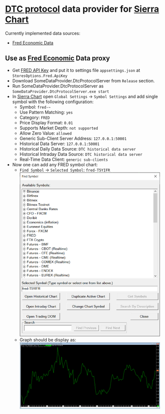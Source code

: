# [DTC protocol](https://www.dtcprotocol.org/) data provider for [Sierra Chart](https://www.sierrachart.com/)
Currently implemented data sources:
- [Fred Economic Data](https://fred.stlouisfed.org/docs/api/fred/)

## Use as [Fred Economic](https://fred.stlouisfed.org/docs/api/fred/) Data proxy
- Get [FRED API Key](https://fred.stlouisfed.org/docs/api/api_key.html) and put it to settings file `appsettings.json` at `StoresOptions.Fred.ApiKey`
- Download SomeDataProvider.DtcProtocolServer from `Release` section.
- Run SomeDataProvider.DtcProtocolServer as `SomeDataProvider.DtcProtocolServer.exe start`
- In [Sierra Chart](https://www.sierrachart.com/) open `Global Settings` -> `Symbol Settings` and add single symbol with the following configuration:
  - Symbol: `fred-~`
  - Use Pattern Matching: `yes`
  - Category: `FRED`
  - Price Display Format: `0.01`
  - Supports Market Depth: `not supported`
  - Allow Zero Value: `allowed`
  - Generic Sub-Client Server Address: `127.0.0.1:50001`
  - Historical Data Server: `127.0.0.1:50001`
  - Historical Daily Data Source: `DTC historical data server`
  - Historical Intraday Data Source: `DTC historical data server`
  - Real-Time Data Client: `generic sub-clients`
- Now one can add any FRED symbol chart:
  - `Find Symbol` -> `Selected Symbol`: `fred-T5YIFR`\
  ![Screenshot](https://raw.githubusercontent.com/nikolaybobrovskiy/SomeDataProvider/master/blob/ExampleFredSymbolFindDlg.png)
  -  Graph should be display as:\
  ![Screenshot](https://raw.githubusercontent.com/nikolaybobrovskiy/SomeDataProvider/master/blob/ExampleFredSymbolChart.png?raw=true) 